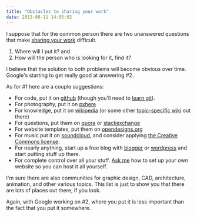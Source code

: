 ```yaml
---
title: "Obstacles to sharing your work"
date: 2013-08-11 14:05:02
---
```


I suppose that for the common person there are two unanswered questions that make <a href="http://bryanbraun.com/2013/08/10/change-the-world-with-5-more-effort" title="Change the world with 5 percent more effort">sharing your work</a> difficult.

1. Where will I put it? and
2. How will the person who is looking for it, find it?

I believe that the solution to both problems will become obvious over time. Google's starting to get really good at answering #2.

As for #1 here are a couple suggestions:

* For code, put it on <a href="https://github.com/">github</a> (though you'll need to <a href="https://www.codecademy.com/learn/learn-git">learn git</a>).
* For photography, put it on <a href="https://pxhere.com/">pxhere</a>
* For knowledge, put it on <a href="http://wikipedia.org/">wikipedia</a> (or some other <a href="http://www.wikia.com/Wikia">topic-specific wiki</a> out there)
* For questions, put them on <a href="http://www.quora.com/">quora</a> or <a href="https://stackexchange.com/">stackexchange</a>
* For website templates, put them on <a href="http://www.opendesigns.org/">opendesigns.org</a>
* For music put it on <a href="https://soundcloud.com/">soundcloud</a>, and consider applying <a href="https://blog.soundcloud.com/2013/07/31/what-is-creative-commons/">the Creative Commons license</a>.
* For nearly anything, start up a free blog with <a href="https://blogger.com/">blogger</a> or <a href="https://wordpress.com/">wordpress</a> and start putting stuff up there.
* For complete control over all your stuff. <a href="https://bryanbraun.com/contact">Ask me</a> how to set up your own website so you can host it all yourself.

I'm sure there are also communities for graphic design, CAD, architecture, animation, and other various topics. This list is just to show you that there are lots of places out there, if you look.

Again, with Google working on #2, where you put it is less important than the fact that you put it somewhere.
